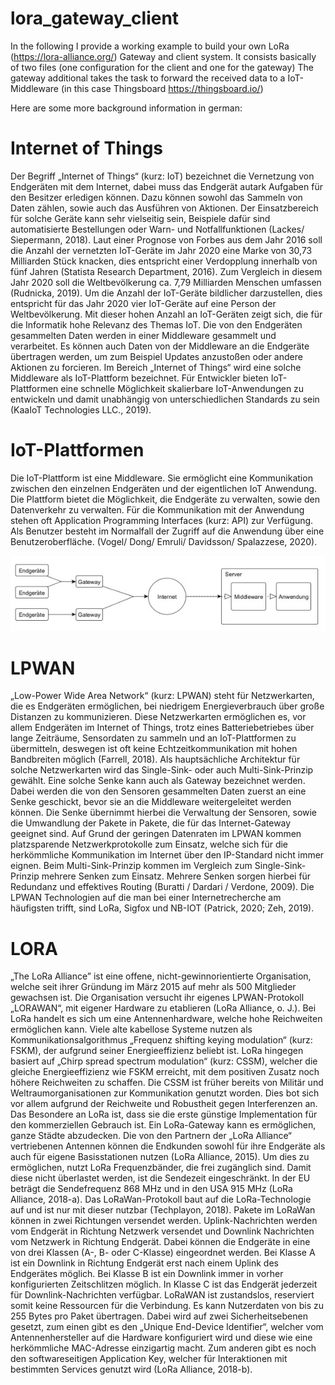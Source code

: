 # lora_gateway_client
In the following I provide a working example to build your own LoRa (https://lora-alliance.org/) Gateway and client system. It consists basically of two files (one configuration for the client and one for the gateway)
The gateway additional takes the task to forward the received data to a IoT-Middleware (in this case Thingsboard https://thingsboard.io/)

Here are some more background information in german:

# Internet of Things
Der Begriff „Internet of Things“ (kurz: IoT) bezeichnet die Vernetzung von Endgeräten
mit dem Internet, dabei muss das Endgerät autark Aufgaben für den Besitzer erledigen
können. Dazu können sowohl das Sammeln von Daten zählen, sowie auch das Ausführen
von Aktionen. Der Einsatzbereich für solche Geräte kann sehr vielseitig sein, Beispiele
dafür sind automatisierte Bestellungen oder Warn- und Notfallfunktionen (Lackes/
Siepermann, 2018). Laut einer Prognose von Forbes aus dem Jahr 2016 soll die Anzahl der
vernetzten IoT-Geräte im Jahr 2020 eine Marke von 30,73 Milliarden Stück knacken, dies
entspricht einer Verdopplung innerhalb von fünf Jahren (Statista Research Department,
2016). Zum Vergleich in diesem Jahr 2020 soll die Weltbevölkerung ca. 7,79 Milliarden
Menschen umfassen (Rudnicka, 2019). Um die Anzahl der IoT-Geräte bildlicher
darzustellen, dies entspricht für das Jahr 2020 vier IoT-Geräte auf eine Person der
Weltbevölkerung. Mit dieser hohen Anzahl an IoT-Geräten zeigt sich, die für die
Informatik hohe Relevanz des Themas IoT. Die von den Endgeräten gesammelten Daten
werden in einer Middleware gesammelt und verarbeitet. Es können auch Daten von der
Middleware an die Endgeräte übertragen werden, um zum Beispiel Updates anzustoßen
oder andere Aktionen zu forcieren. Im Bereich „Internet of Things“ wird eine solche
Middleware als IoT-Plattform bezeichnet. Für Entwickler bieten IoT-Plattformen eine
schnelle Möglichkeit skalierbare IoT-Anwendungen zu entwickeln und damit unabhängig
von unterschiedlichen Standards zu sein (KaaIoT Technologies LLC., 2019).

# IoT-Plattformen
Die IoT-Plattform ist eine Middleware. Sie ermöglicht eine Kommunikation zwischen den
einzelnen Endgeräten und der eigentlichen IoT Anwendung. Die Plattform bietet die
Möglichkeit, die Endgeräte zu verwalten, sowie den Datenverkehr zu verwalten. Für die
Kommunikation mit der Anwendung stehen oft Application Programming Interfaces (kurz:
API) zur Verfügung. Als Benutzer besteht im Normalfall der Zugriff auf die Anwendung
über eine Benutzeroberfläche. (Vogel/ Dong/ Emruli/ Davidsson/ Spalazzese, 2020).

![alt text](https://github.com/nigelhartm/lora_gateway_client/blob/main/img/network.jpg)

# LPWAN
„Low-Power Wide Area Network“ (kurz: LPWAN) steht für Netzwerkarten, die es
Endgeräten ermöglichen, bei niedrigem Energieverbrauch über große Distanzen zu
kommunizieren. Diese Netzwerkarten ermöglichen es, vor allem Endgeräten im Internet of
Things, trotz eines Batteriebetriebes über lange Zeiträume, Sensordaten zu sammeln und
an IoT-Plattformen zu übermitteln, deswegen ist oft keine Echtzeitkommunikation mit
hohen Bandbreiten möglich (Farrell, 2018). Als hauptsächliche Architektur für solche
Netzwerkarten wird das Single-Sink- oder auch Multi-Sink-Prinzip gewählt. Eine solche
Senke kann auch als Gateway bezeichnet werden. Dabei werden die von den Sensoren
gesammelten Daten zuerst an eine Senke geschickt, bevor sie an die Middleware 
weitergeleitet werden können. Die Senke übernimmt hierbei die Verwaltung der Sensoren,
sowie die Umwandlung der Pakete in Pakete, die für das Internet-Gateway geeignet sind.
Auf Grund der geringen Datenraten im LPWAN kommen platzsparende
Netzwerkprotokolle zum Einsatz, welche sich für die herkömmliche Kommunikation im
Internet über den IP-Standard nicht immer eignen. Beim Multi-Sink-Prinzip kommen im
Vergleich zum Single-Sink-Prinzip mehrere Senken zum Einsatz. Mehrere Senken sorgen
hierbei für Redundanz und effektives Routing (Buratti / Dardari / Verdone, 2009). Die
LPWAN Technologien auf die man bei einer Internetrecherche am häufigsten trifft, sind
LoRa, Sigfox und NB-IOT (Patrick, 2020; Zeh, 2019). 

# LORA
„The LoRa Alliance” ist eine offene, nicht-gewinnorientierte Organisation, welche seit
ihrer Gründung im März 2015 auf mehr als 500 Mitglieder gewachsen ist. Die
Organisation versucht ihr eigenes LPWAN-Protokoll „LORAWAN“, mit eigener
Hardware zu etablieren (LoRa Alliance, o. J.).
Bei LoRa handelt es sich um eine Antennenhardware, welche hohe Reichweiten
ermöglichen kann. Viele alte kabellose Systeme nutzen als Kommunikationsalgorithmus
„Frequenz shifting keying modulation“ (kurz: FSKM), der aufgrund seiner
Energieeffizienz beliebt ist. LoRa hingegen basiert auf „Chirp spread spectrum
modulation“ (kurz: CSSM), welcher die gleiche Energieeffizienz wie FSKM erreicht, mit
dem positiven Zusatz noch höhere Reichweiten zu schaffen. Die CSSM ist früher bereits
von Militär und Weltraumorganisationen zur Kommunikation genutzt worden. Dies bot
sich vor allem aufgrund der Reichweite und Robustheit gegen Interferenzen an. Das
Besondere an LoRa ist, dass sie die erste günstige Implementation für den kommerziellen
Gebrauch ist. Ein LoRa-Gateway kann es ermöglichen, ganze Städte abzudecken. Die von
den Partnern der „LoRa Alliance“ vertriebenen Antennen können die Endkunden sowohl
für ihre Endgeräte als auch für eigene Basisstationen nutzen (LoRa Alliance, 2015). Um
dies zu ermöglichen, nutzt LoRa Frequenzbänder, die frei zugänglich sind. Damit diese
nicht überlastet werden, ist die Sendezeit eingeschränkt. In der EU beträgt die
Sendefrequenz 868 MHz und in den USA 915 MHz (LoRa Alliance, 2018-a).
Das LoRaWan-Protokoll baut auf die LoRa-Technologie auf und ist nur mit dieser nutzbar
(Techplayon, 2018). Pakete im LoRaWan können in zwei Richtungen versendet werden.
Uplink-Nachrichten werden vom Endgerät in Richtung Netzwerk versendet und Downlink
Nachrichten vom Netzwerk in Richtung Endgerät. Dabei können die Endgeräte in eine von
drei Klassen (A-, B- oder C-Klasse) eingeordnet werden. Bei Klasse A ist ein Downlink in
Richtung Endgerät erst nach einem Uplink des Endgerätes möglich. Bei Klasse B ist ein
Downlink immer in vorher konfigurierten Zeitschlitzen möglich. In Klasse C ist das
Endgerät jederzeit für Downlink-Nachrichten verfügbar. LoRaWAN ist zustandslos,
reserviert somit keine Ressourcen für die Verbindung. Es kann Nutzerdaten von bis zu 255
Bytes pro Paket übertragen. Dabei wird auf zwei Sicherheitsebenen gesetzt, zum einen gibt
es den „Unique End-Device Identifier“, welcher vom Antennenhersteller auf die Hardware
konfiguriert wird und diese wie eine herkömmliche MAC-Adresse einzigartig macht. Zum
anderen gibt es noch den softwareseitigen Application Key, welcher für Interaktionen mit
bestimmten Services genutzt wird (LoRa Alliance, 2018-b). 
